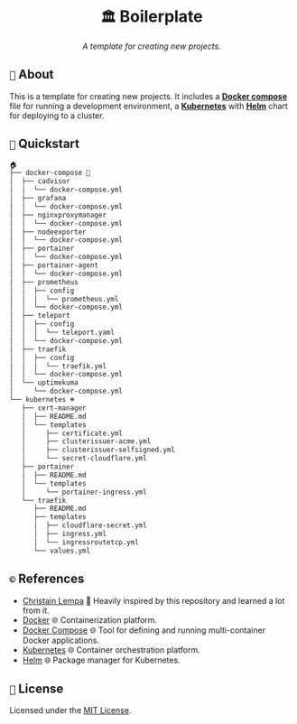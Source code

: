 <div align="center">
    <h1><code>🏛️</code> Boilerplate</h1>
    <p style="font-style: italic;">A template for creating new projects.</p>
</div>

## `📖` About

This is a template for creating new projects. It includes a **[Docker compose](https://docs.docker.com/compose/)** file for running a development environment, a **[Kubernetes](https://kubernetes.io/)** with **[Helm](https://helm.sh)** chart for deploying to a cluster.

## `🚀` Quickstart

```bash
🏠
├── docker-compose 🦑
│  ├── cadvisor
│  │  └── docker-compose.yml
│  ├── grafana
│  │  └── docker-compose.yml
│  ├── nginxproxymanager
│  │  └── docker-compose.yml
│  ├── nodeexporter
│  │  └── docker-compose.yml
│  ├── portainer
│  │  └── docker-compose.yml
│  ├── portainer-agent
│  │  └── docker-compose.yml
│  ├── prometheus
│  │  ├── config
│  │  │  └── prometheus.yml
│  │  └── docker-compose.yml
│  ├── teleport
│  │  ├── config
│  │  │  └── teleport.yaml
│  │  └── docker-compose.yml
│  ├── traefik
│  │  ├── config
│  │  │  └── traefik.yml
│  │  └── docker-compose.yml
│  └── uptimekuma
│     └── docker-compose.yml
└── kubernetes ☸️
   ├── cert-manager
   │  ├── README.md
   │  └── templates
   │     ├── certificate.yml
   │     ├── clusterissuer-acme.yml
   │     ├── clusterissuer-selfsigned.yml
   │     └── secret-cloudflare.yml
   ├── portainer
   │  ├── README.md
   │  └── templates
   │     └── portainer-ingress.yml
   └── traefik
      ├── README.md
      ├── templates
      │  ├── cloudflare-secret.yml
      │  ├── ingress.yml
      │  └── ingressroutetcp.yml
      └── values.yml
```

## `©️` References

- [Christain Lempa](https://github.com/ChristianLempa/boilerplates/) 🧔 Heavily inspired by this repository and learned a lot from it.
- [Docker](https://www.docker.com/) 🌐 Containerization platform.
- [Docker Compose](https://docs.docker.com/compose/) 🌐 Tool for defining and running multi-container Docker applications.
- [Kubernetes](https://kubernetes.io/) 🌐 Container orchestration platform.
- [Helm](https://helm.sh) 🌐 Package manager for Kubernetes.

## `📝` License

Licensed under the [MIT License](./LICENSE).
